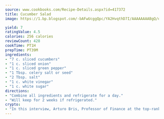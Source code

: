 ```yaml
---
source: www.cookbooks.com/Recipe-Details.aspx?id=417372
title: Cucumber Salad
image: https://1.bp.blogspot.com/-bAFwUcggQpc/YA2HvqthD7I/AAAAAAAABgQ/dGGityjUeSk5WIgvhJroHVt7XYoXF2qygCLcBGAsYHQ/s320/10.png

yield: 7
ratingValue: 4.5
calories: 256 calories
reviewCount: 428
cookTime: PT1H
prepTime: PT39M
ingredients:
- "7 c. sliced cucumbers"
- "1 c. sliced onion"
- "1 c. sliced green pepper"
- "1 Tbsp. celery salt or seed"
- "2 Tbsp. salt"
- "1 c. white vinegar"
- "1 c. white sugar"
directions:
- "Combine all ingredients and refrigerate for a day."
- "Will keep for 2 weeks if refrigerated."
crypto:
- "In this interview, Arturo Bris, Professor of Finance at the top-ranked business school IMD in Switzerland, analyses the risks associated with bitcoin."
---
```

